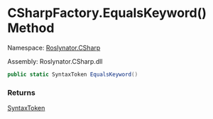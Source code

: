 # CSharpFactory\.EqualsKeyword\(\) Method

Namespace: [Roslynator.CSharp](../../README.md)

Assembly: Roslynator\.CSharp\.dll

```csharp
public static SyntaxToken EqualsKeyword()
```

### Returns

[SyntaxToken](https://docs.microsoft.com/en-us/dotnet/api/microsoft.codeanalysis.syntaxtoken)

